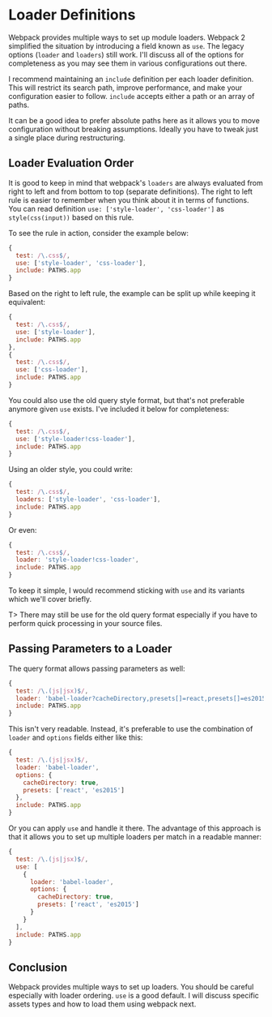 # Loader Definitions

Webpack provides multiple ways to set up module loaders. Webpack 2 simplified the situation by introducing a field known as `use`. The legacy options (`loader` and `loaders`) still work. I'll discuss all of the options for completeness as you may see them in various configurations out there.

I recommend maintaining an `include` definition per each loader definition. This will restrict its search path, improve performance, and make your configuration easier to follow. `include` accepts either a path or an array of paths.

It can be a good idea to prefer absolute paths here as it allows you to move configuration without breaking assumptions. Ideally you have to tweak just a single place during restructuring.

## Loader Evaluation Order

It is good to keep in mind that webpack's `loaders` are always evaluated from right to left and from bottom to top (separate definitions). The right to left rule is easier to remember when you think about it in terms of functions. You can read definition `use: ['style-loader', 'css-loader']` as `style(css(input))` based on this rule.

To see the rule in action, consider the example below:

```javascript
{
  test: /\.css$/,
  use: ['style-loader', 'css-loader'],
  include: PATHS.app
}
```

Based on the right to left rule, the example can be split up while keeping it equivalent:

```javascript
{
  test: /\.css$/,
  use: ['style-loader'],
  include: PATHS.app
},
{
  test: /\.css$/,
  use: ['css-loader'],
  include: PATHS.app
}
```

You could also use the old query style format, but that's not preferable anymore given `use` exists. I've included it below for completeness:

```javascript
{
  test: /\.css$/,
  use: ['style-loader!css-loader'],
  include: PATHS.app
}
```

Using an older style, you could write:

```javascript
{
  test: /\.css$/,
  loaders: ['style-loader', 'css-loader'],
  include: PATHS.app
}
```

Or even:

```javascript
{
  test: /\.css$/,
  loader: 'style-loader!css-loader',
  include: PATHS.app
}
```

To keep it simple, I would recommend sticking with `use` and its variants which we'll cover briefly.

T> There may still be use for the old query format especially if you have to perform quick processing in your source files.

## Passing Parameters to a Loader

The query format allows passing parameters as well:

```javascript
{
  test: /\.(js|jsx)$/,
  loader: 'babel-loader?cacheDirectory,presets[]=react,presets[]=es2015',
  include: PATHS.app
}
```

This isn't very readable. Instead, it's preferable to use the combination of `loader` and `options` fields either like this:

```javascript
{
  test: /\.(js|jsx)$/,
  loader: 'babel-loader',
  options: {
    cacheDirectory: true,
    presets: ['react', 'es2015']
  },
  include: PATHS.app
}
```

Or you can apply `use` and handle it there. The advantage of this approach is that it allows you to set up multiple loaders per match in a readable manner:

```javascript
{
  test: /\.(js|jsx)$/,
  use: [
    {
      loader: 'babel-loader',
      options: {
        cacheDirectory: true,
        presets: ['react', 'es2015']
      }
    }
  ],
  include: PATHS.app
}
```

## Conclusion

Webpack provides multiple ways to set up loaders. You should be careful especially with loader ordering. `use` is a good default. I will discuss specific assets types and how to load them using webpack next.
